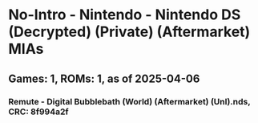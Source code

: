 # No-Intro - Nintendo - Nintendo DS (Decrypted) (Private) (Aftermarket) MIAs
## Games: 1, ROMs: 1, as of 2025-04-06

### Remute - Digital Bubblebath (World) (Aftermarket) (Unl).nds, CRC: 8f994a2f
